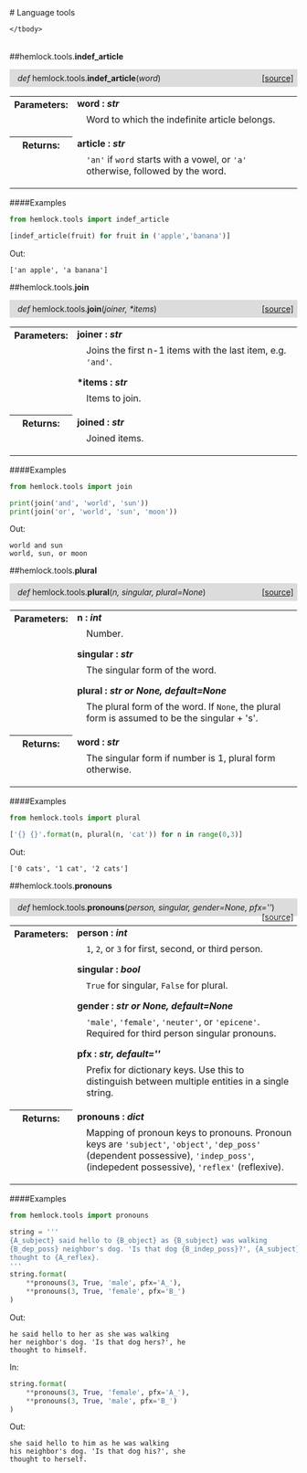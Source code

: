 <script src="https://cdn.mathjax.org/mathjax/latest/MathJax.js?config=TeX-AMS-MML_HTMLorMML" type="text/javascript"></script>

<link rel="stylesheet" href="https://assets.readthedocs.org/static/css/readthedocs-doc-embed.css" type="text/css" />

<style>
    a.src-href {
        float: right;
    }
    p.attr {
        margin-top: 0.5em;
        margin-left: 1em;
    }
    p.func-header {
        background-color: gainsboro;
        border-radius: 0.1em;
        padding: 0.5em;
        padding-left: 1em;
    }
    table.field-table {
        border-radius: 0.1em
    }
</style># Language tools

<table class="docutils field-list field-table" frame="void" rules="none">
    <col class="field-name" />
    <col class="field-body" />
    <tbody valign="top">
        
    </tbody>
</table>



##hemlock.tools.**indef_article**

<p class="func-header">
    <i>def</i> hemlock.tools.<b>indef_article</b>(<i>word</i>) <a class="src-href" target="_blank" href="https://github.com/dsbowen/hemlock/blob/master/hemlock/tools/lang.py#L3">[source]</a>
</p>



<table class="docutils field-list field-table" frame="void" rules="none">
    <col class="field-name" />
    <col class="field-body" />
    <tbody valign="top">
        <tr class="field">
    <th class="field-name"><b>Parameters:</b></td>
    <td class="field-body" width="100%"><b>word : <i>str</i></b>
<p class="attr">
    Word to which the indefinite article belongs.
</p></td>
</tr>
<tr class="field">
    <th class="field-name"><b>Returns:</b></td>
    <td class="field-body" width="100%"><b>article : <i>str</i></b>
<p class="attr">
    <code>'an'</code> if <code>word</code> starts with a vowel, or <code>'a'</code> otherwise, followed by the word.
</p></td>
</tr>
    </tbody>
</table>

####Examples

```python
from hemlock.tools import indef_article

[indef_article(fruit) for fruit in ('apple','banana')]
```

Out:

```
['an apple', 'a banana']
```

##hemlock.tools.**join**

<p class="func-header">
    <i>def</i> hemlock.tools.<b>join</b>(<i>joiner, *items</i>) <a class="src-href" target="_blank" href="https://github.com/dsbowen/hemlock/blob/master/hemlock/tools/lang.py#L32">[source]</a>
</p>



<table class="docutils field-list field-table" frame="void" rules="none">
    <col class="field-name" />
    <col class="field-body" />
    <tbody valign="top">
        <tr class="field">
    <th class="field-name"><b>Parameters:</b></td>
    <td class="field-body" width="100%"><b>joiner : <i>str</i></b>
<p class="attr">
    Joins the first n-1 items with the last item, e.g. <code>'and'</code>.
</p>
<b>*items : <i>str</i></b>
<p class="attr">
    Items to join.
</p></td>
</tr>
<tr class="field">
    <th class="field-name"><b>Returns:</b></td>
    <td class="field-body" width="100%"><b>joined : <i>str</i></b>
<p class="attr">
    Joined items.
</p></td>
</tr>
    </tbody>
</table>

####Examples

```python
from hemlock.tools import join

print(join('and', 'world', 'sun'))
print(join('or', 'world', 'sun', 'moon'))
```

Out:

```
world and sun
world, sun, or moon
```

##hemlock.tools.**plural**

<p class="func-header">
    <i>def</i> hemlock.tools.<b>plural</b>(<i>n, singular, plural=None</i>) <a class="src-href" target="_blank" href="https://github.com/dsbowen/hemlock/blob/master/hemlock/tools/lang.py#L73">[source]</a>
</p>



<table class="docutils field-list field-table" frame="void" rules="none">
    <col class="field-name" />
    <col class="field-body" />
    <tbody valign="top">
        <tr class="field">
    <th class="field-name"><b>Parameters:</b></td>
    <td class="field-body" width="100%"><b>n : <i>int</i></b>
<p class="attr">
    Number.
</p>
<b>singular : <i>str</i></b>
<p class="attr">
    The singular form of the word.
</p>
<b>plural : <i>str or None, default=None</i></b>
<p class="attr">
    The plural form of the word. If <code>None</code>, the plural form is assumed to be the singular + 's'.
</p></td>
</tr>
<tr class="field">
    <th class="field-name"><b>Returns:</b></td>
    <td class="field-body" width="100%"><b>word : <i>str</i></b>
<p class="attr">
    The singular form if number is 1, plural form otherwise.
</p></td>
</tr>
    </tbody>
</table>

####Examples

```python
from hemlock.tools import plural

['{} {}'.format(n, plural(n, 'cat')) for n in range(0,3)]
```

Out:

```
['0 cats', '1 cat', '2 cats']
```

##hemlock.tools.**pronouns**

<p class="func-header">
    <i>def</i> hemlock.tools.<b>pronouns</b>(<i>person, singular, gender=None, pfx=''</i>) <a class="src-href" target="_blank" href="https://github.com/dsbowen/hemlock/blob/master/hemlock/tools/lang.py#L108">[source]</a>
</p>



<table class="docutils field-list field-table" frame="void" rules="none">
    <col class="field-name" />
    <col class="field-body" />
    <tbody valign="top">
        <tr class="field">
    <th class="field-name"><b>Parameters:</b></td>
    <td class="field-body" width="100%"><b>person : <i>int</i></b>
<p class="attr">
    <code>1</code>, <code>2</code>, or <code>3</code> for first, second, or third person.
</p>
<b>singular : <i>bool</i></b>
<p class="attr">
    <code>True</code> for singular, <code>False</code> for plural.
</p>
<b>gender : <i>str or None, default=None</i></b>
<p class="attr">
    <code>'male'</code>, <code>'female'</code>, <code>'neuter'</code>, or <code>'epicene'</code>. Required for third person singular pronouns.
</p>
<b>pfx : <i>str, default=''</i></b>
<p class="attr">
    Prefix for dictionary keys. Use this to distinguish between multiple entities in a single string.
</p></td>
</tr>
<tr class="field">
    <th class="field-name"><b>Returns:</b></td>
    <td class="field-body" width="100%"><b>pronouns : <i>dict</i></b>
<p class="attr">
    Mapping of pronoun keys to pronouns. Pronoun keys are <code>'subject'</code>, <code>'object'</code>, <code>'dep_poss'</code> (dependent possessive), <code>'indep_poss'</code>, (indepedent possessive), <code>'reflex'</code> (reflexive).
</p></td>
</tr>
    </tbody>
</table>

####Examples

```python
from hemlock.tools import pronouns

string = '''
{A_subject} said hello to {B_object} as {B_subject} was walking
{B_dep_poss} neighbor's dog. 'Is that dog {B_indep_poss}?', {A_subject}
thought to {A_reflex}.
'''
string.format(
    **pronouns(3, True, 'male', pfx='A_'),
    **pronouns(3, True, 'female', pfx='B_')
)
```

Out:

```
he said hello to her as she was walking
her neighbor's dog. 'Is that dog hers?', he
thought to himself.
```

In:

```python
string.format(
    **pronouns(3, True, 'female', pfx='A_'),
    **pronouns(3, True, 'male', pfx='B_')
)
```

Out:

```
she said hello to him as he was walking
his neighbor's dog. 'Is that dog his?', she
thought to herself.
```